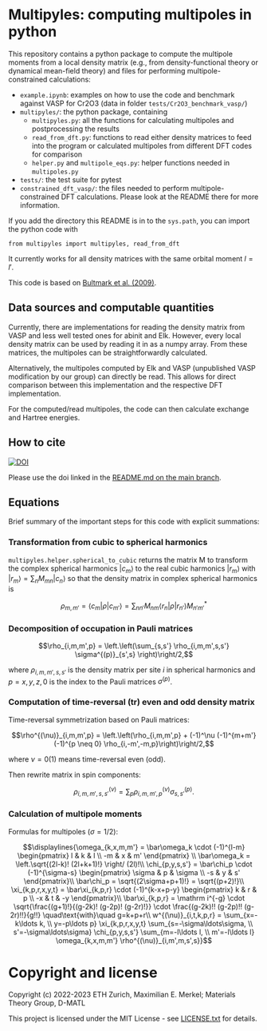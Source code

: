 # Multipyles: computing multipoles in python

This repository contains a python package to compute the multipole moments
from a local density matrix (e.g., from density-functional theory or dynamical
mean-field theory) and files for performing multipole-constrained calculations:
* `example.ipynb`: examples on how to use the code and benchmark against VASP
for Cr2O3 (data in folder `tests/Cr2O3_benchmark_vasp/`)
* `multipyles/`: the python package, containing
    * `multipyles.py`: all the functions for calculating multipoles and postprocessing the results
    * `read_from_dft.py`: functions to read either density matrices to feed into
    the program or calculated multipoles from different DFT codes for comparison
    * `helper.py` and `multipole_eqs.py`: helper functions needed in `multipoles.py`
* `tests/`: the test suite for pytest
* `constrained_dft_vasp/`: the files needed to perform multipole-constrained
DFT calculations. Please look at the README there for more information.

If you add the directory this README is in to the `sys.path`, you can import the python code with
```
from multipyles import multipyles, read_from_dft
```

It currently works for all density matrices with the same orbital moment $l = l'$.

This code is based on [Bultmark et al. (2009)](https://doi.org/10.1103/PhysRevB.80.035121).

## Data sources and computable quantities

Currently, there are implementations for reading the density matrix from VASP
and less well tested ones for abinit and Elk.
However, every local density matrix can be used by reading it in as a numpy array.
From these matrices, the multipoles can be straightforwardly calculated.

Alternatively, the multipoles computed by Elk and VASP (unpublished VASP modification
by our group) can directly be read. This allows for direct comparison between
this implementation and the respective DFT implementation.

For the computed/read multipoles, the code can then calculate exchange and Hartree
energies.

## How to cite

[![DOI](https://zenodo.org/badge/DOI/10.5281/zenodo.6907024.svg)](https://doi.org/10.5281/zenodo.6907024)

Please use the doi linked in the [README.md on the main branch](https://github.com/materialstheory/multipyles/blob/main/README.md).

## Equations

Brief summary of the important steps for this code with explicit summations:

### Transformation from cubic to spherical harmonics

`multipyles.helper.spherical_to_cubic` returns the matrix M to transform
the complex spherical harmonics $|c_m \rangle$
to the real cubic harmonics $|r_m \rangle$
with $|r_m\rangle = \sum_n M_{mn} |c_n \rangle$ so that the density matrix in complex spherical harmonics is
```math
\rho_{m,m'} = \langle c_m | \rho | c_{m'} \rangle = \sum_{nn'} M_{nm} \langle r_n | \rho | r_{n'} \rangle M^*_{n'm'}
```

### Decomposition of occupation in Pauli matrices

```math
\rho_{i,m,m',p} = \left.\left(\sum_{s,s'} \rho_{i,m,m',s,s'} \sigma^{(p)}_{s',s} \right)\right/2,
```
where $\rho_{i,m,m',s,s'}$ is the density matrix per site $i$ in spherical harmonics
and $p = x, y, z, 0$ is the index to the Pauli matrices $\sigma^{(p)}$.

### Computation of time-reversal (tr) even and odd density matrix

Time-reversal symmetrization based on Pauli matrices:

```math
\rho^{(\nu)}_{i,m,m',p} = \left.\left(\rho_{i,m,m',p} +
(-1)^\nu (-1)^{m+m'} (-1)^{p \neq 0} \rho_{i,-m',-m,p}\right)\right/2,
```
where $\nu = 0 (1)$ means time-reversal even (odd).

Then rewrite matrix in spin components:

```math
\rho^{(\nu)}_{i,m,m',s,s'} = \sum_p \rho^{(\nu)}_{i,m,m',p} \sigma^{(p)}_{s,s'}.
```

### Calculation of multipole moments

Formulas for multipoles ($\sigma = 1/2$):

```math
\displaylines{\omega_{k,x,m,m'} = \bar\omega_k \cdot (-1)^{l-m}
\begin{pmatrix} l & k & l \\ -m & x & m' \end{pmatrix} \\

\bar\omega_k = \left.\sqrt{(2l-k)! (2l+k+1)!} \right/ (2l)!\\

\chi_{p,y,s,s'} = \bar\chi_p \cdot (-1)^{\sigma-s}
\begin{pmatrix} \sigma & p & \sigma \\ -s & y & s' \end{pmatrix}\\

\bar\chi_p = \sqrt{(2\sigma+p+1)!} = \sqrt{(p+2)!}\\

\xi_{k,p,r,x,y,t} = \bar\xi_{k,p,r} \cdot (-1)^{k-x+p-y}
\begin{pmatrix} k & r & p \\ -x & t & -y \end{pmatrix}\\

\bar\xi_{k,p,r} = \mathrm i^{-g} \cdot \sqrt{\frac{(g+1)!}{(g-2k)! (g-2p)! (g-2r)!}}
\cdot \frac{(g-2k)!! (g-2p)!! (g-2r)!!}{g!!} \quad\text{with}\quad g=k+p+r\\

w^{(\nu)}_{i,t,k,p,r} = \sum_{x=-k\ldots k, \\ y=-p\ldots p} \xi_{k,p,r,x,y,t}
\sum_{s=-\sigma\ldots\sigma, \\ s'=-\sigma\ldots\sigma} \chi_{p,y,s,s'}
\sum_{m=-l\ldots l, \\ m'=-l\ldots l} \omega_{k,x,m,m'} \rho^{(\nu)}_{i,m',m,s',s}}
```

# Copyright and license

Copyright (c) 2022-2023 ETH Zurich, Maximilian E. Merkel; Materials Theory Group, D-MATL

This project is licensed under the MIT License - see [LICENSE.txt](./LICENSE.txt) for details.


